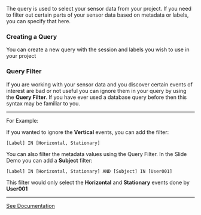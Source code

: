 The query is used to select your sensor data from your project. If you need to filter out certain parts of your sensor data based on metadata or labels, you can specify that here.

### Creating a Query

You can create a new query with the session and labels you wish to use in your project

### Query Filter

If you are working with your sensor data and you discover certain events of interest are bad or not useful you can ignore them in your query by using the **Query Filter**. If you have ever used a database query before then this syntax may be familiar to you.

---
For Example:

If you wanted to ignore the **Vertical** events, you can add the filter:

```[Label] IN [Horizontal, Stationary]```

You can also filter the metadata values using the Query Filter. In the Slide Demo you can add a **Subject** filter:

```[Label] IN [Horizontal, Stationary] AND [Subject] IN [User001]```

This filter would only select the **Horizontal** and **Stationary** events done by **User001**

---

[See Documentation](https://sensiml.com/documentation/guides/getting-started/querying-data.html?target=_blank)